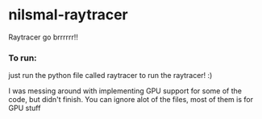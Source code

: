 # nilsmal-raytracer
Raytracer go brrrrrr!!




### To run:
just run the python file called raytracer to run the raytracer! :)

I was messing around with implementing GPU support for some of the code, but didn't finish. You can ignore alot of the files, most of them is for GPU stuff
